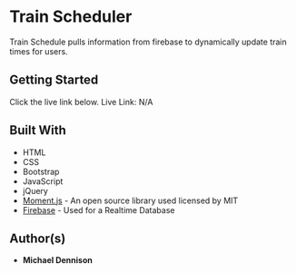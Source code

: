 # Train Scheduler

Train Schedule pulls information from firebase to dynamically update train times for users.

## Getting Started
Click the live link below.
Live Link: N/A

## Built With
* HTML
* CSS
* Bootstrap
* JavaScript
* jQuery
* [Moment.js](https://momentjs.com/) - An open source library used licensed by MIT
* [Firebase](https://firebase.google.com) - Used for a Realtime Database

## Author(s)

* **Michael Dennison** 

